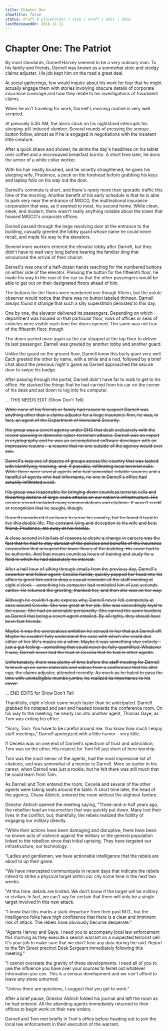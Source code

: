 ```yaml
---
title: Chapter One
showTitle: false
status: draft # placeholder | stub | draft | edit | done
lastReviewedOn: 2018-11-11
---
```


# Chapter One: The Patriot

By most standards, Darnell Harvey seemed to be a very ordinary man. To his family and friends, Darnell was known as a somewhat stoic and stodgy claims adjuster. His job kept him on the road a great deal. 

At social gatherings, few would inquire about his work for fear that he might actually engage them with stories involving obscure details of corporate insurance coverage and how they relate to his investigations of fraudulent claims.

When he isn't traveling for work, Darnell's morning routine is very well scripted. 

At precisely 5:30 AM, the alarm clock on his nightstand interrupts his sleeping-pill-induced slumber. Several rounds of pressing the snooze button follow, almost as if he is engaged in negotiations with the insistent little creature.

After a quick shave and shower, he skims the day's headlines on his tablet over coffee and a microwaved breakfast burrito. A short time later, he dons the armor of a white collar worker. 

With his hair neatly brushed, and tie smartly straightened, he gives his sleeping wife, Prudence, a peck on the forehead before grabbing his keys and laptop folio on his way out the door. 

Darnell's commute is short, and there's rarely more than sporadic traffic this time of the morning. Another benefit of his early schedule is that he is able to park very near the entrance of MIGCO, the multinational insurance corporation that was, as it seemed to most, his second home. While clean, sleek, and modern, there wasn't really anything notable about the tower that housed MIGCO's corporate offices. 

Darnell passed through the large revolving door at the entrance to the building, casually greeted the lobby guard whose name he could never recall, and made his way to the elevators.

Several more workers entered the elevator lobby after Darnell, but they didn't have to wait very long before hearing the familiar ding that announced the arrival of their chariot. 

Darnell's was one of a half-dozen hands reaching for the numbered buttons on either side of the elevator. Pressing the button for the fifteenth floor, he made his way to the rear of the car so that the other passengers would be able to get out on their designated floors ahead of him.

The buttons for the floors were numbered one though fifteen, but the astute observer would notice that there was no button labeled thirteen. Darnell always found it strange that such a silly superstition persisted to this day.

One by one, the elevator delivered its passengers. Depending on which department was housed on that particular floor, rows of offices or seas of cubicles were visible each time the doors opened. The same was not true of the fifteenth floor, though.

The doors parted once again as the car stopped at the top floor to deliver its last passenger. Darnell was greeted by another lobby and another guard. 

Unlike the guard on the ground floor, Darnell knew this burly giant very well. Each greeted the other by name, with a smile and a nod, followed by a brief chat about the previous night's game as Darnell approached the secure door to swipe his badge.

After passing through the portal, Darnell didn't have far to walk to get to his office. He stacked the things that he had carried from his car on the corner of his desk and sat down to log into his computer.


... THIS NEEDS EDIT (Show Don't Tell)



~~While none of his friends or family had reason to suspect Darnell was anything other than a claims adjuster for a huge insurance firm, he was, in fact, an agent of the Department of Homeland Security.~~

~~His group was a covert agency under DHS that dealt exclusively with the recent upswing in domestic cyber-terrorism attacks. Darnell was an expert in cryptography and he was an accomplished software developer with an impressive resume – a resume that no one outside of the agency would ever see.~~

~~Darnell's was one of dozens of groups across the country that was tasked with identifying, tracking, and, if possible, infiltrating local terrorist cells. While there were several agents who had somewhat-reliable sources and a handful of agents who had informants, no one in Darnell's office had actually infiltrated a cell.~~

~~His group was responsible for bringing down countless terrorist cells and thwarting dozens of large-scale attacks on our nation's infrastructure. His service record included many commendations and citations. It wasn't credit or recognition that he sought, though.~~

~~Darnell considered it an honor to serve his country, but he found it hard to live this double life. The constant lying and deception to his wife and best friend, Prudence, ate away at his morale.~~

~~A close second in his lists of reasons to desire a change in careers was the fact that he had to stay abreast of the policies and benefits of the insurance corporation that occupied the lower floors of the building. His cover had to be authentic. And that meant countless hours of training and study for a field in which he had absolutely no interest.~~

~~After a half hour of sifting through emails from the previous day, Darnell's coworker and fellow agent, Cecelia Karida, quickly popped her head into his office to greet him and to drop a casual reminder of the staff meeting at eight o'clock – something his computer had reminded him of just seconds earlier. He returned the greeting, thanked her, and then she was on her way.~~

~~Although he couldn't quite express why, Darnell never felt completely at ease around Cecelia. She was great at her job. She was exceedingly loyal to the cause. She had an amenable personality. She carried the same burdens as Darnell that being a covert agent entailed. By all rights, they should have been fast friends.~~

~~Maybe it was the overzealous ambition he sensed in her that put Darnell off. Maybe he couldn't fully understand the ease with which she could don either of her life's masks on a whim. Maybe it was something else entirely – just a gut feeling – something that could never be fully quantified. Whatever it was, Darnell never had the trust in Cecelia that he had in other agents.~~

~~Unfortunately, there was plenty of time before the staff meeting for Darnell to brush up on some materials and videos from a conference that his alter ego, the claims adjuster, attended recently. As much as he hated to pass the time with unintelligible mumbo jumbo, he realized its importance to his cover.~~


... END EDITS for Show Don't Tell



Thankfully, eight o'clock came much faster than he anticipated. Darnell grabbed his notepad and pen and headed towards the conference room. On his way to the meeting, he nearly ran into another agent, Thomas Gaye, as Tom was exiting his office.

"Sorry, Tom. You have to be careful around me. You know how much I enjoy staff meetings," Darnell apologized with a little humor – very little.

If Cecelia was on one end of Darnell's spectrum of trust and admiration, Tom was on the other. His respect for Tom fell just short of hero worship. 

Tom was the most senior of the agents, had the most impressive list of citations, and was somewhat of a mentor to Darnell. More so earlier in his career, when Darnell was just a rookie, but he felt there was still much that he could learn from Tom.

As Darnell and Tom entered the room, Cecelia and several of the other agents were taking seats around the table. A short time later, the head of the agency, Chase Aldrich, entered the room without the slightest fanfare.

Director Aldrich opened the meeting saying, "Three-and-a-half years ago, the rebellion lead an insurrection that was quickly put down. Many lost their lives in the conflict, but, thankfully, the rebels realized the futility of engaging our military directly.

"While their actions have been damaging and disruptive, there have been no known acts of violence against the military or the general population linked to the rebellion since that initial uprising. They have targeted our infrastructure, our technology.

"Ladies and gentlemen, we have actionable intelligence that the rebels are about to up their game.

"We have intercepted communiqués in recent days that indicate the rebels intend to strike a physical target within our city some time in the next two weeks. 

"At this time, details are limited. We don't know if the target will be military or civilian. In fact, we can't say for certain that there will only be a single target involved in this new attack.

"I know that this marks a stark departure from their past M.O., but the intelligence folks have high confidence that there is a clear and imminent risk of attack. The rebels have obviously become desperate."

"Agents Harvey and Gaye, I need you to accompany local law enforcement this morning as they execute a search warrant on a suspected terrorist cell. It's your job to make sure that we don't lose any data during the raid. Report to the 5th Street precinct Desk Sergeant immediately following this meeting."

"I cannot overstate the gravity of these developments. I need all of you to use the influence you have over your sources to ferret out whatever information you can. This is a serious development and we can't afford to leave any stone unturned.

"Unless there are questions, I suggest that you get to work."

After a brief pause, Director Aldrich folded his journal and left the room as he had entered. All the attending agents immediately returned to their offices to begin work on their new orders.

Darnell and Tom met briefly in Tom's office before heading out to join the local law enforcement in their execution of the warrant.
